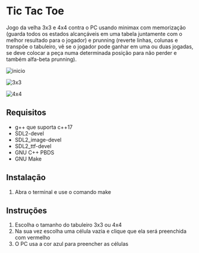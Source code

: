 # Tic Tac Toe

Jogo da velha 3x3 e 4x4 contra o PC usando minimax com memorização
(guarda todos os estados alcançáveis em uma tabela juntamente com o melhor resultado para o jogador) 
e prunning (reverte linhas, colunas e transpõe o tabuleiro, vê se o jogador pode ganhar em uma ou duas jogadas, se deve colocar a peça numa determinada posição para não perder e também alfa-beta prunning).

![inicio](https://github.com/ThiagoFBastos/tic_tae_toe/blob/main/data/start.png) <br>

![3x3](https://github.com/ThiagoFBastos/tic_tae_toe/blob/main/data/3x3.png) <br>

![4x4](https://github.com/ThiagoFBastos/tic_tae_toe/blob/main/data/4x4.png) <br>

## Requisitos
-  g++ que suporta c++17
-  SDL2-devel
-  SDL2_image-devel
-  SDL2_ttf-devel
-  GNU C++ PBDS
-  GNU Make

## Instalação
1. Abra o terminal e use o comando make

## Instruções
1. Escolha o tamanho do tabuleiro 3x3 ou 4x4
2. Na sua vez escolha uma célula vazia e clique que ela será preenchida com vermelho
3. O PC usa a cor azul para preencher as células

